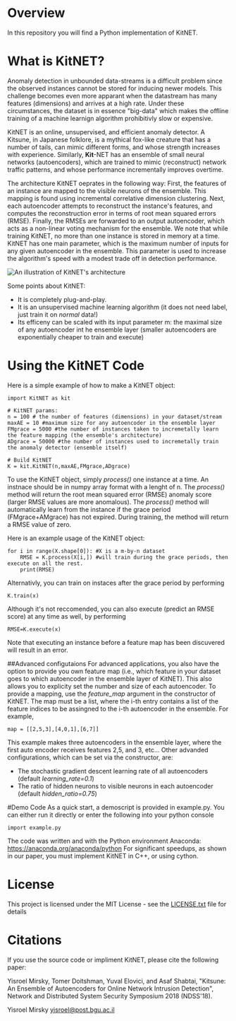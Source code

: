 # Overview
In this repository you will find a Python implementation of KitNET. 

# What is KitNET?
Anomaly detection in unbounded data-streams is a difficult problem since the observed instances cannot be stored for inducing newer models. This challenge becomes even more apparant when the datastream has many features (dimensions) and arrives at a high rate. Under these circumstances, the dataset is in essence "big-data" which makes the offline training of a machine learnign algorithm prohibitivly slow or expensive. 

KitNET is an online, unsupervised, and efficient anomaly detector. A Kitsune, in Japanese folklore, is a mythical fox-like creature that has a number of tails, can mimic different forms, and whose strength increases with experience. Similarly, **Kit**-NET  has an ensemble of small neural networks (autoencoders), which are trained to mimic (reconstruct) network traffic patterns, and whose performance incrementally improves overtime. 

The architecture KitNET oeprates in the following way: First, the features of an instance are mapped to the visible neurons of the ensemble. This mapping is found using incremental correlative dimension clustering. Next, each autoencoder attempts to reconstruct the instance's features, and computes the reconstruction error in terms of root mean squared errors (RMSE). Finally, the RMSEs are forwarded to an output autoencoder, which acts as a non-linear voting mechanism for the ensemble. We note that while training KitNET, no more than one instance is stored in memory at a time. KitNET has one main parameter, which is the maximum number of inputs for any given autoencoder in the ensemble. This parameter is used to increase the algorithm's speed with a modest trade off in detection performance.

![An illustration of KitNET's architecture](https://raw.githubusercontent.com/ymirsky/KitNET-py/master/KitNET_fig.png)
 
Some points about KitNET:
* It is completely plug-and-play.
* It is an unsupervised machine learning algorithm (it does not need label, just train it on *normal* data!)
* Its efficeny can be scaled with its input parameter m: the maximal size of any autoencoder int he ensemble layer (smaller autoencoders are exponentially cheaper to train and execute)


# Using the KitNET Code
Here is a simple example of how to make a KitNET object:
```
import KitNET as kit

# KitNET params:
n = 100 # the number of features (dimensions) in your dataset/stream
maxAE = 10 #maximum size for any autoencoder in the ensemble layer
FMgrace = 5000 #the number of instances taken to incremetally learn the feature mapping (the ensemble's architecture)
ADgrace = 50000 #the number of instances used to incremetally train the anomaly detector (ensemble itself)

# Build KitNET
K = kit.KitNET(n,maxAE,FMgrace,ADgrace)
```

To use the KitNET object, simply *process()* one instance at a time. An instnace should be in numpy array format with a lenght of n. The *process()* method will return the root mean squared error (RMSE) anomaly score (larger RMSE values are more anomalous). The *process()* method will automatically learn from the instance if the grace period (FMgrace+AMgrace) has not expired. During training, the method will return a RMSE value of zero.

Here is an example usage of the KitNET object:
```
for i in range(X.shape[0]): #X is a m-by-n dataset
    RMSE = K.process(X[i,]) #will train during the grace periods, then execute on all the rest.
	print(RMSE)
```

Alternativly, you can train on instaces after the grace period by performing
```
K.train(x)
```
Although it's not reccomended, you can also execute (predict an RMSE score) at any time as well, by performing
```
RMSE=K.execute(x)
```
Note that executing an instance before a feature map has been discuvered will result in an error.

##Advanced configutaions
For advanced applications, you also have the option to provide you own feature map (i.e., which feature in your dataset goes to which autoencoder in the ensemble layer of KitNET). This also allows you to explicity set the number and size of each autoencoder. To provide a mapping, use the *feature_map* argument in the constructor of KitNET. The map must be a list, where the i-th entry contains a list of the feature indices to be assingned to the i-th autoencoder in the ensemble. For example,
```
map = [[2,5,3],[4,0,1],[6,7]] 
```
This example makes three autoencoders in the ensemble layer, where the first auto encoder receives features 2,5, and 3, etc...
Other advanded configurations, which can be set via the constructor, are:
* The stochastic gradient descent learning rate of all autoencoders (default *learning_rate=0.1*)
* The ratio of hidden neurons to visible neurons in each autoencoder (default *hidden_ratio=0.75*) 

#Demo Code
As a quick start, a demoscript is provided in example.py. You can either run it directly or enter the following into your python console
```
import example.py
```
The code was written and with the Python environment Anaconda: https://anaconda.org/anaconda/python
For significant speedups, as shown in our paper, you must implement KitNET in C++, or using cython.

# License
This project is licensed under the MIT License - see the [LICENSE.txt](LICENSE.txt) file for details

# Citations
If you use the source code or impliment KitNET, please cite the following paper:

Yisroel Mirsky, Tomer Doitshman, Yuval Elovici, and Asaf Shabtai, "Kitsune: An Ensemble of Autoencoders for Online Network Intrusion Detection", Network and Distributed System Security Symposium 2018 (NDSS'18).

Yisroel Mirsky
yisroel@post.bgu.ac.il

